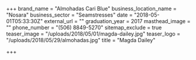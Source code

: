 +++
brand_name = "Almohadas Cari Blue"
business_location_name = "Nosara"
business_sector = "Seamstresses"
date = "2018-05-01T05:33:30Z"
external_url = ""
graduation_year = 2017
masthead_image = ""
phone_number = "(506) 8849-5270"
sitemap_exclude = true
teaser_image = "/uploads/2018/05/01/magda-dailey.jpg"
teaser_logo = "/uploads/2018/05/29/almohadas.jpg"
title = "Magda Dailey"

+++
